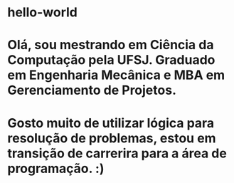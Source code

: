 # hello-world
# Olá, sou mestrando em Ciência da Computação pela UFSJ. Graduado em Engenharia Mecânica e MBA em Gerenciamento de Projetos.
# Gosto muito de utilizar lógica para resolução de problemas, estou em transição de carrerira para a área de programação. :)
